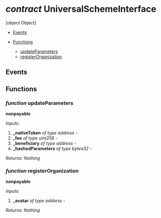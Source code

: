 # *contract* UniversalSchemeInterface
[object Object]

- [Events](#events)

- [Functions](#functions)
    - [updateParameters](#function-updateparameters)
    - [registerOrganization](#function-registerorganization)

## Events

## Functions
### *function* updateParameters

**nonpayable**




*Inputs:*
1. **_nativeToken** *of type address* - 
2. **_fee** *of type uint256* - 
3. **_beneficiary** *of type address* - 
4. **_hashedParameters** *of type bytes32* - 

*Returns:*
*Nothing*

### *function* registerOrganization

**nonpayable**




*Inputs:*
1. **_avatar** *of type address* - 

*Returns:*
*Nothing*

